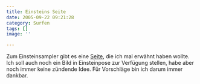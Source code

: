 ```yaml
---
title: Einsteins Seite
date: 2005-09-22 09:21:28
category: Surfen
tags: []
image: ''

---
```


Zum Einsteinsampler gibt es eine [Seite](http://www.mc2music.de/), die ich mal erwähnt haben wollte. Ich soll auch noch ein Bild in Einsteinpose zur Verfügung stellen, habe aber noch immer keine zündende Idee. Für Vorschläge bin ich darum immer dankbar.
